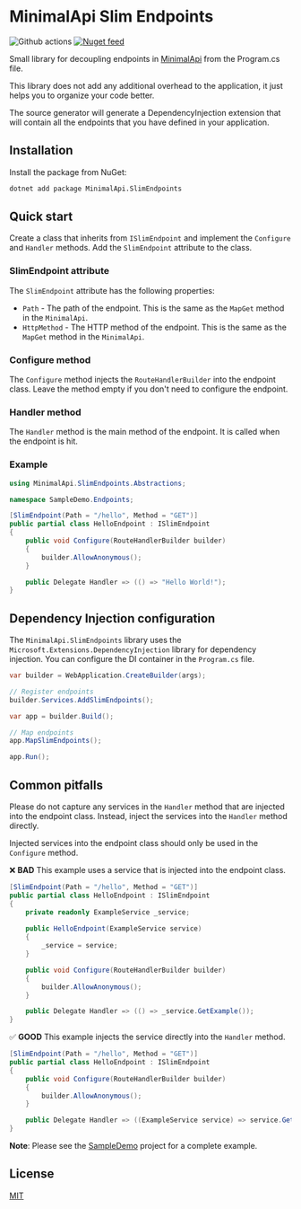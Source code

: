 # MinimalApi Slim Endpoints
![Github actions](https://github.com/vlada22/minimal-api-slim-endpoints/actions/workflows/build-release.yml/badge.svg)
[![Nuget feed](https://img.shields.io/nuget/v/MinimalApi.SlimEndpoints?label=MinimalApi.SlimEndpoints)](https://www.nuget.org/packages/MinimalApi.SlimEndpoints)

Small library for decoupling endpoints in [MinimalApi] from the Program.cs file.

This library does not add any additional overhead to the application, it just helps you to organize your code better.

The source generator will generate a DependencyInjection extension that will contain all the endpoints that you have defined in your application.

## Installation
Install the package from NuGet:
```bash
dotnet add package MinimalApi.SlimEndpoints
```

## Quick start

Create a class that inherits from `ISlimEndpoint` and implement the `Configure` and `Handler` methods. Add the `SlimEndpoint` attribute to the class.

### SlimEndpoint attribute
The `SlimEndpoint` attribute has the following properties:
- `Path` - The path of the endpoint. This is the same as the `MapGet` method in the `MinimalApi`.
- `HttpMethod` - The HTTP method of the endpoint. This is the same as the `MapGet` method in the `MinimalApi`.

### Configure method
The `Configure` method injects the `RouteHandlerBuilder` into the endpoint class. Leave the method empty if you don't need to configure the endpoint.

### Handler method
The `Handler` method is the main method of the endpoint. It is called when the endpoint is hit.

### Example
```csharp
using MinimalApi.SlimEndpoints.Abstractions;

namespace SampleDemo.Endpoints;

[SlimEndpoint(Path = "/hello", Method = "GET")]
public partial class HelloEndpoint : ISlimEndpoint
{
    public void Configure(RouteHandlerBuilder builder)
    {
        builder.AllowAnonymous();
    }

    public Delegate Handler => (() => "Hello World!");
}
```

## Dependency Injection configuration
The `MinimalApi.SlimEndpoints` library uses the `Microsoft.Extensions.DependencyInjection` library for dependency injection. You can configure the DI container in the `Program.cs` file.
```csharp
var builder = WebApplication.CreateBuilder(args);

// Register endpoints
builder.Services.AddSlimEndpoints();

var app = builder.Build();

// Map endpoints
app.MapSlimEndpoints();

app.Run();
```

## Common pitfalls
Please do not capture any services in the `Handler` method that are injected into the endpoint class. Instead, inject the services into the `Handler` method directly.

Injected services into the endpoint class should only be used in the `Configure` method.

❌ **BAD** This example uses a service that is injected into the endpoint class.
```csharp
[SlimEndpoint(Path = "/hello", Method = "GET")]
public partial class HelloEndpoint : ISlimEndpoint
{
    private readonly ExampleService _service;
    
    public HelloEndpoint(ExampleService service)
    {
        _service = service;
    }

    public void Configure(RouteHandlerBuilder builder)
    {
        builder.AllowAnonymous();
    }

    public Delegate Handler => (() => _service.GetExample());
}
```

✅ **GOOD** This example injects the service directly into the `Handler` method.
```csharp
[SlimEndpoint(Path = "/hello", Method = "GET")]
public partial class HelloEndpoint : ISlimEndpoint
{
    public void Configure(RouteHandlerBuilder builder)
    {
        builder.AllowAnonymous();
    }

    public Delegate Handler => ((ExampleService service) => service.GetExample());
}
```
**Note**: Please see the [SampleDemo](./samples/SampleDemo) project for a complete example.

## License
[MIT](https://choosealicense.com/licenses/mit/)

[MinimalApi]: https://devblogs.microsoft.com/aspnet/asp-net-core-updates-in-net-6-preview-4/#introducing-minimal-apis

